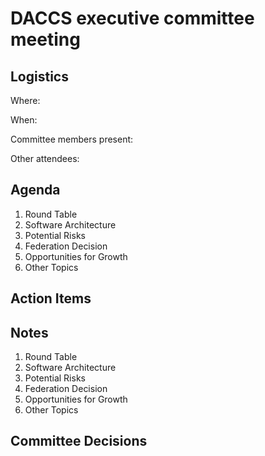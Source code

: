 # DACCS executive committee meeting

## Logistics

Where:

When:

Committee members present:

Other attendees:

## Agenda

1. Round Table
2. Software Architecture
3. Potential Risks
4. Federation Decision
5. Opportunities for Growth
6. Other Topics

## Action Items


## Notes

1. Round Table
2. Software Architecture
3. Potential Risks
4. Federation Decision
5. Opportunities for Growth
6. Other Topics

## Committee Decisions

<!--  -->
